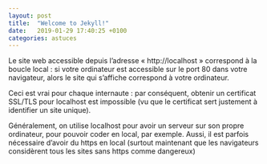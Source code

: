 ```yaml
---
layout: post
title:  "Welcome to Jekyll!"
date:   2019-01-29 17:40:25 +0100
categories: astuces
---
```


Le site web accessible depuis l’adresse « http://localhost » correspond à la boucle local : si votre ordinateur est accessible sur le port 80 dans votre navigateur, alors le site qui s’affiche correspond à votre ordinateur.

Ceci est vrai pour chaque internaute : par conséquent, obtenir un certificat SSL/TLS pour localhost est impossible (vu que le certificat sert justement à identifier un site unique).

Généralement, on utilise localhost pour avoir un serveur sur son propre ordinateur, pour pouvoir coder en local, par exemple. Aussi, il est parfois nécessaire d’avoir du https en local (surtout maintenant que les navigateurs considèrent tous les sites sans https comme dangereux)
